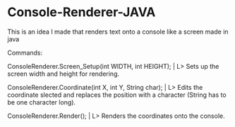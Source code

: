 # Console-Renderer-JAVA
This is an idea I made that renders text onto a console like a screen made in java


Commands:


ConsoleRenderer.Screen_Setup(int WIDTH, int HEIGHT);
| 
L> Sets up the screen width and height for rendering.


ConsoleRenderer.Coordinate(int X, int Y, String char);
|
L> Edits the coordinate slected and replaces the position with a character (String has to be one character long).


ConsoleRenderer.Render();
|
L> Renders the coordinates onto the console.

